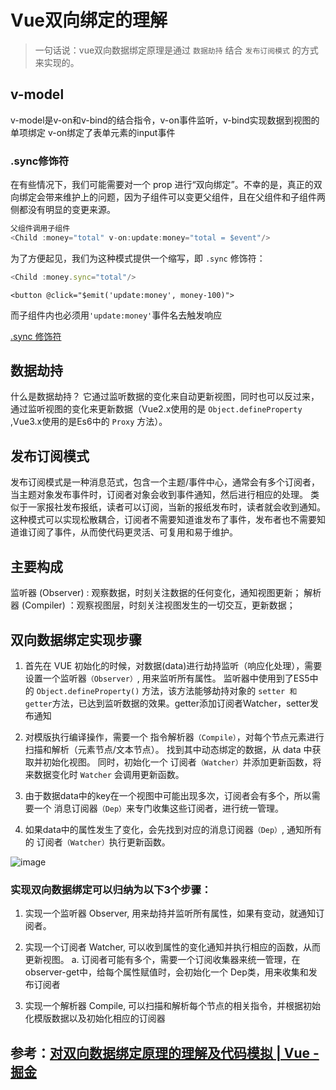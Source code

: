 
# Vue双向绑定的理解

> 一句话说：vue双向数据绑定原理是通过 `数据劫持` 结合 `发布订阅模式` 的方式来实现的。


## v-model 
v-model是v-on和v-bind的结合指令，v-on事件监听，v-bind实现数据到视图的单项绑定
v-on绑定了表单元素的input事件

### .sync修饰符
在有些情况下，我们可能需要对一个 prop 进行“双向绑定”。不幸的是，真正的双向绑定会带来维护上的问题，因为子组件可以变更父组件，且在父组件和子组件两侧都没有明显的变更来源。

```JavaScript
父组件调用子组件
<Child :money="total" v-on:update:money="total = $event"/>
```

为了方便起见，我们为这种模式提供一个缩写，即 `.sync` 修饰符：

```JavaScript
<Child :money.sync="total"/>
```
`<button @click="$emit('update:money', money-100)">`

而子组件内也必须用`'update:money'`事件名去触发响应

[.sync 修饰符](https://v2.cn.vuejs.org/v2/guide/components-custom-events.html#sync-%E4%BF%AE%E9%A5%B0%E7%AC%A6)


## 数据劫持
什么是数据劫持？
它通过监听数据的变化来自动更新视图，同时也可以反过来，通过监听视图的变化来更新数据（Vue2.x使用的是 `Object.defineProperty` ,Vue3.x使用的是Es6中的 `Proxy` 方法）。

## 发布订阅模式
发布订阅模式是一种消息范式，包含一个主题/事件中心，通常会有多个订阅者，当主题对象发布事件时，订阅者对象会收到事件通知，然后进行相应的处理。
类似于一家报社发布报纸，读者可以订阅，当新的报纸发布时，读者就会收到通知。这种模式可以实现松散耦合，订阅者不需要知道谁发布了事件，发布者也不需要知道谁订阅了事件，从而使代码更灵活、可复用和易于维护。


## 主要构成
监听器 (Observer) : 观察数据，时刻关注数据的任何变化，通知视图更新；
解析器 (Compiler) ：观察视图层，时刻关注视图发生的一切交互，更新数据；



## 双向数据绑定实现步骤

1. 首先在 VUE 初始化的时候，对数据(data)进行劫持监听（响应化处理），需要设置一个监听器`（Observer）`, 用来监听所有属性。
监听器中使用到了ES5中的 `Object.defineProperty()` 方法，该方法能够劫持对象的 `setter 和 getter`方法，已达到监听数据的效果。getter添加订阅者Watcher，setter发布通知


2. 对模版执行编译操作，需要一个 指令解析器`（Compile）`，对每个节点元素进行扫描和解析（元素节点/文本节点）。
找到其中动态绑定的数据，从 data 中获取并初始化视图。
同时，初始化一个 订阅者`（Watcher）`并添加更新函数，将来数据变化时 `Watcher` 会调用更新函数。


3. 由于数据data中的key在一个视图中可能出现多次，订阅者会有多个，所以需要一个 消息订阅器`（Dep）`来专门收集这些订阅者，进行统一管理。


4. 如果data中的属性发生了变化，会先找到对应的消息订阅器`（Dep）`, 通知所有的 订阅者`（Watcher）`执行更新函数。

![image](https://github.com/Nick110/8-legged-essay/assets/30553189/f75a572f-7d63-404d-8be2-494d212c33c4)




### 实现双向数据绑定可以归纳为以下3个步骤：


1. 实现一个监听器 Observer, 用来劫持并监听所有属性，如果有变动，就通知订阅者。


2. 实现一个订阅者 Watcher, 可以收到属性的变化通知并执行相应的函数，从而更新视图。
a.  订阅者可能有多个，需要一个订阅收集器来统一管理，在observer-get中，给每个属性赋值时，会初始化一个 Dep类，用来收集和发布订阅者


4. 实现一个解析器 Compile, 可以扫描和解析每个节点的相关指令，并根据初始化模版数据以及初始化相应的订阅器




## 参考：[对双向数据绑定原理的理解及代码模拟 | Vue - 掘金](https://juejin.cn/post/7242519176853356601?searchId=20231111210346F66FD34567E67C081367)
